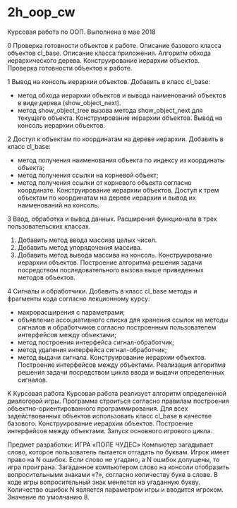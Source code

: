 # 2h_oop_cw
Курсовая работа по ООП. Выполнена в мае 2018

0
Проверка готовности объектов к работе.
Описание базового класса объектов cl_base. 
Описание класса приложения.
Алгоритм обхода иерархического дерева. 
Конструирование иерархии объектов.
Проверка готовности объектов к работе.

1
Вывод на консоль иерархии объектов.
Добавить в класс cl_base:
- метод обхода иерархии объектов и вывода наименований объектов в виде дерева (show_object_next).
- метод show_object_tree вызова метода show_object_next для текущего объекта.
Конструирование иерархии объектов.
Вывод на консоль иерархии объектов.

2
Доступ к объектам по координатам на дереве иерархии.
Добавить в класс cl_base:
- метод получения наименования объекта по индексу из координаты объекта;
- метод получения ссылки на корневой объект;
- метод получения ссылки от корневого объекта согласно координате.
Конструирование иерархии объектов.
Доступ к трем объектам по координатам на дереве иерархии и вывод их наименований на консоль.

3
Ввод, обработка и вывод данных.
Расширения функционала в трех пользовательских классах.
1.	Добавить метод ввода массива целых чисел.
2.	Добавить метод упорядочения массива.
3.	Добавить метод вывода массива на консоль.
Конструирование иерархии объектов.
Построение алгоритма решения задачи посредством последовательного вызова выше приведенных методов объектов. 

4
Сигналы и обработчики.
Добавить в класс cl_base методы и фрагменты кода согласно лекционному курсу:
- макрорасширения с параметрами;
- объявление ассоциативного списка для хранения ссылок на методы сигналов и обработчиков согласно построенным пользователем интерфейсов между объектами;
- метод построения интерфейса сигнал-обработчик;
- метод удаления интерфейса сигнал-обработчик;
- метод выдачи сигнала.
Конструирование иерархии объектов.
Построение интерфейсов между объектами.
Реализация алгоритма решения задачи посредством цикла ввода и выдачи определенных сигналов. 

K
Курсовая работа
Курсовая работа реализует алгоритм определенной диалоговой игры.  Программа строиться согласно правилам построения объектно-ориентированного программирования.
Для всех задействованных объектов использовать класс cl_base в качестве базового.
Конструирование иерархии объектов.
Построение интерфейсов между объектами.
Запуск основного игрового цикла.  

Предмет разработки: ИГРА «ПОЛЕ ЧУДЕС»
Компьютер загадывает слово, которое пользователь пытается отгадать по буквам. Игрок имеет право на N ошибок. Если слово не угадано, а N ошибок допущены, то игра проиграна.
Загаданное компьютером слово на консоли отобразить вопросительными знаками «?», согласно количеству букв в слове. В ходе игры вопросительный знак меняется на угаданную букву.
Количество ошибок N является параметром игры и вводится игроком. Значение по умолчанию 8.
